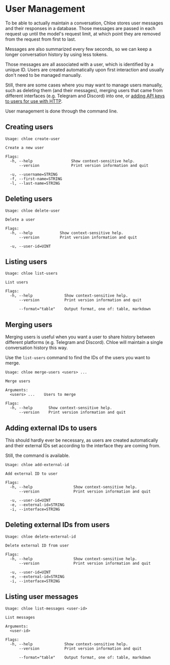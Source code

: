 # User Management

To be able to actually maintain a conversation, Chloe stores user messages and their responses in a
database. Those messages are passed in each request up until the model's request limit, at which
point they are removed from the request from first to last.

Messages are also summarized every few seconds, so we can keep a longer conversation history by
using less tokens.

Those messages are all associated with a user, which is identified by a unique ID. Users are created
automatically upon first interaction and usually don't need to be managed manually.

Still, there are some cases where you may want to manage users manually, such as deleting them (and
their messages), merging users that came from different interfaces (e.g. Telegram and Discord) into
one,
or [adding API keys to users for use with HTTP](https://github.com/kamushadenes/chloe/blob/main/docs/http.md#authentication).

User management is done through the command line.

## Creating users

```
Usage: chloe create-user

Create a new user

Flags:
  -h, --help                 Show context-sensitive help.
      --version              Print version information and quit

  -u, --username=STRING
  -f, --first-name=STRING
  -l, --last-name=STRING
```

## Deleting users

```
Usage: chloe delete-user

Delete a user

Flags:
  -h, --help            Show context-sensitive help.
      --version         Print version information and quit

  -u, --user-id=UINT
```

## Listing users

```
Usage: chloe list-users

List users

Flags:
  -h, --help              Show context-sensitive help.
      --version           Print version information and quit

      --format="table"    Output format, one of: table, markdown
```

## Merging users

Merging users is useful when you want a user to share history between different platforms (e.g.
Telegram and Discord). Chloe will maintain a single conversation history this way.

Use the `list-users` command to find the IDs of the users you want to merge.

```
Usage: chloe merge-users <users> ...

Merge users

Arguments:
  <users> ...    Users to merge

Flags:
  -h, --help       Show context-sensitive help.
      --version    Print version information and quit
```

## Adding external IDs to users

This should hardly ever be necessary, as users are created automatically and their external IDs set
according to the interface they are coming from.

Still, the command is available.

```
Usage: chloe add-external-id

Add external ID to user

Flags:
  -h, --help                  Show context-sensitive help.
      --version               Print version information and quit

  -u, --user-id=UINT
  -e, --external-id=STRING
  -i, --interface=STRING
```

## Deleting external IDs from users

```
Usage: chloe delete-external-id

Delete external ID from user

Flags:
  -h, --help                  Show context-sensitive help.
      --version               Print version information and quit

  -u, --user-id=UINT
  -e, --external-id=STRING
  -i, --interface=STRING
```

## Listing user messages

```
Usage: chloe list-messages <user-id>

List messages

Arguments:
  <user-id>

Flags:
  -h, --help              Show context-sensitive help.
      --version           Print version information and quit

      --format="table"    Output format, one of: table, markdown
```